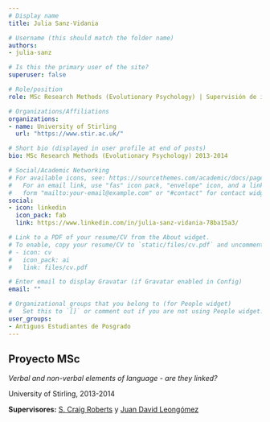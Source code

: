 ```yaml
---
# Display name
title: Julia Sanz-Vidania

# Username (this should match the folder name)
authors:
- julia-sanz

# Is this the primary user of the site?
superuser: false

# Role/position
role: MSc Research Methods (Evolutionary Psychology) | Supervisión de investigación 2013-2014

# Organizations/Affiliations
organizations:
- name: University of Stirling
  url: "https://www.stir.ac.uk/"

# Short bio (displayed in user profile at end of posts)
bio: MSc Research Methods (Evolutionary Psychology) 2013-2014

# Social/Academic Networking
# For available icons, see: https://sourcethemes.com/academic/docs/page-builder/#icons
#   For an email link, use "fas" icon pack, "envelope" icon, and a link in the
#   form "mailto:your-email@example.com" or "#contact" for contact widget.
social:
- icon: linkedin
  icon_pack: fab
  link: https://www.linkedin.com/in/julia-sanz-vidania-78ba15a3/

# Link to a PDF of your resume/CV from the About widget.
# To enable, copy your resume/CV to `static/files/cv.pdf` and uncomment the lines below.
# - icon: cv
#   icon_pack: ai
#   link: files/cv.pdf

# Enter email to display Gravatar (if Gravatar enabled in Config)
email: ""

# Organizational groups that you belong to (for People widget)
#   Set this to `[]` or comment out if you are not using People widget.
user_groups:
- Antiguos Estudiantes de Posgrado
---
```


## **Proyecto MSc**  

*Verbal and non-verbal elements of language - are they linked?*

University of Stirling, 2013-2014

**Supervisores:** [S. Craig Roberts](/es/author/s.-craig-roberts/) y [Juan David Leongómez](/es/#about)
